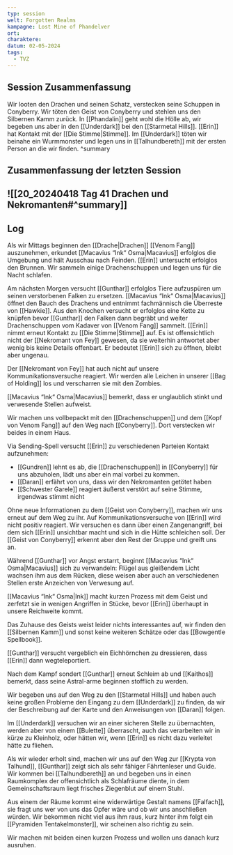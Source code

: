```yaml
---
typ: session
welt: Forgotten Realms
kampagne: Lost Mine of Phandelver
ort: 
charaktere: 
datum: 02-05-2024
tags:
  - TVZ
---
```

## Session Zusammenfassung

Wir looten den Drachen und seinen Schatz, verstecken seine Schuppen in Conyberry. Wir töten den Geist von Conyberry und stehlen uns den Silbernen Kamm zurück. In [[Phandalin]] geht wohl die Hölle ab, wir begeben uns aber in den [[Underdark]] bei den [[Starmetal Hills]]. [[Erin]] hat Kontakt mit der [[Die Stimme|Stimme]]. Im [[Underdark]] töten wir beinahe ein Wurmmonster und legen uns in [[Talhundbereth]] mit der ersten Person an die wir finden.
^summary

## Zusammenfassung der letzten Session

![[20_20240418 Tag 41 Drachen und Nekromanten#^summary]]
---

## Log

Als wir Mittags beginnen den [[Drache|Drachen]] [[Venom Fang]] auszunehmen, erkundet [[Macavius “Ink“ Osma|Macavius]] erfolglos die Umgebung und hält Ausschau nach Feinden. [[Erin]] untersucht erfolglos den Brunnen. Wir sammeln einige Drachenschuppen und legen uns für die Nacht schlafen.

Am nächsten Morgen versucht [[Gunthar]] erfolglos Tiere aufzuspüren um seinen verstorbenen Falken zu ersetzen. [[Macavius “Ink“ Osma|Macavius]] öffnet den Bauch des Drachens und entnimmt fachmännisch die Überreste von [[Hawkie]]. Aus den Knochen versucht er erfolglos eine Kette zu knüpfen bevor [[Gunthar]] den Falken dann begräbt und weiter Drachenschuppen vom Kadaver von [[Venom Fang]] sammelt. [[Erin]] nimmt erneut Kontakt zu [[Die Stimme|Stimme]] auf. Es ist offensichtlich nicht der [[Nekromant von Fey]] gewesen, da sie weiterhin antwortet aber wenig bis keine Details offenbart. Er bedeutet [[Erin]] sich zu öffnen, bleibt aber ungenau. 

Der [[Nekromant von Fey]] hat auch nicht auf unsere Kommunikationsversuche reagiert. Wir werden alle Leichen in unserer [[Bag of Holding]] los und verscharren sie mit den Zombies.

[[Macavius “Ink“ Osma|Macavius]] bemerkt, dass er unglaublich stinkt und verwesende Stellen aufweist.

Wir machen uns vollbepackt mit den [[Drachenschuppen]] und dem [[Kopf von Venom Fang]] auf den Weg nach [[Conyberry]]. Dort verstecken wir beides in einem Haus.

Via Sending-Spell versucht [[Erin]] zu verschiedenen Parteien Kontakt aufzunehmen:

- [[Gundren]] lehnt es ab, die [[Drachenschuppen]] in [[Conyberry]] für uns abzuholen, lädt uns aber ein mal vorbei zu kommen.
- [[Daran]] erfährt von uns, dass wir den Nekromanten getötet haben
- [[Schwester Garele]] reagiert äußerst verstört auf seine Stimme, irgendwas stimmt nicht

Ohne neue Informationen zu dem [[Geist von Conyberry]], machen wir uns erneut auf dem Weg zu ihr. Auf Kommunikationsversuche von [[Erin]] wird nicht positiv reagiert. Wir versuchen es dann über einen Zangenangriff, bei dem sich [[Erin]] unsichtbar macht und sich in die Hütte schleichen soll. Der [[Geist von Conyberry]] erkennt aber den Rest der Gruppe und greift uns an.

Während [[Gunthar]] vor Angst erstarrt, beginnt [[Macavius “Ink“ Osma|Macavius]] sich zu verwandeln: Flügel aus gleißendem Licht wachsen ihm aus dem Rücken, diese weisen aber auch an verschiedenen Stellen erste Anzeichen von Verwesung auf.

[[Macavius “Ink“ Osma|Ink]] macht kurzen Prozess mit dem Geist und zerfetzt sie in wenigen Angriffen in Stücke, bevor [[Erin]] überhaupt in unsere Reichweite kommt.

Das Zuhause des Geists weist leider nichts interessantes auf, wir finden den [[Silbernen Kamm]] und sonst keine weiteren Schätze oder das [[Bowgentle Spellbook]].

[[Gunthar]] versucht vergeblich ein Eichhörnchen zu dressieren, dass [[Erin]] dann wegteleportiert.

Nach dem Kampf sondert [[Gunthar]] erneut Schleim ab und [[Kaithos]] bemerkt, dass seine Astral-arme beginnen stofflich zu werden.

Wir begeben uns auf den Weg zu den [[Starmetal Hills]] und haben auch keine großen Probleme den Eingang zu dem [[Underdark]] zu finden, da wir der Beschreibung auf der Karte und den Anweisungen von [[Daran]] folgen.

Im [[Underdark]] versuchen wir an einer sicheren Stelle zu übernachten, werden aber von einem [[Bulette]] überrascht, auch das verarbeiten wir in kürze zu Kleinholz, oder hätten wir, wenn [[Erin]] es nicht dazu verleitet hätte zu fliehen.

Als wir wieder erholt sind, machen wir uns auf den Weg zur [[Krypta von Talhund]], [[Gunthar]] zeigt sich als sehr fähiger Fährtenleser und Guide. Wir kommen bei [[Talhundbereth]] an und begeben uns in einen Raumkomplex der offensichtlich als Schlafräume diente, in dem Gemeinschaftsraum liegt frisches Ziegenblut auf einem Stuhl.

Aus einem der Räume kommt eine widerwärtige Gestalt namens [[Falfach]], sie fragt uns wer von uns das Opfer wäre und ob wir uns anschließen würden. Wir bekommen nicht viel aus ihm raus, kurz hinter ihm folgt ein [[Pyramiden Tentakelmonster]], wir scheinen also richtig zu sein.

Wir machen mit beiden einen kurzen Prozess und wollen uns danach kurz ausruhen.